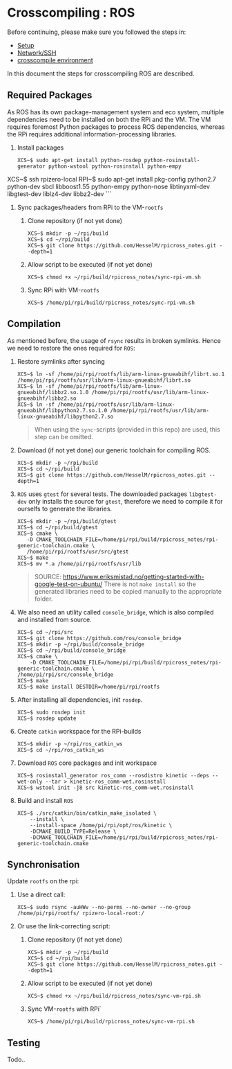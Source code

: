 # Crosscompiling : ROS

Before continuing, please make sure you followed the steps in:
- [Setup](1-setup.md)
- [Network/SSH](2-network.md)
- [crosscompile environment](4-xc-setup.md)

In this document the steps for crosscompiling ROS are described.

## Required Packages

As ROS has its own package-management system and eco system, multiple dependencies need to be installed on both the RPi and the VM. The VM requires foremost Python packages to process ROS dependencies, whereas the RPi requires additional information-processing libraries.

1. Install packages
    ```
    XCS~$ sudo apt-get install python-rosdep python-rosinstall-generator python-wstool python-rosinstall python-empy
  XCS~$ ssh rpizero-local
  RPI~$ sudo apt-get install pkg-config python2.7 python-dev sbcl libboost1.55 python-empy python-nose libtinyxml-dev libgtest-dev liblz4-dev libbz2-dev
    ```
    
1. Sync packages/headers from RPi to the VM-`rootfs`
    1. Clone repository (if not yet done)
        ```
        XCS~$ mkdir -p ~/rpi/build
        XCS~$ cd ~/rpi/build
        XCS~$ git clone https://github.com/HesselM/rpicross_notes.git --depth=1
        ```
    
    1. Allow script to be executed (if not yet done)
        ```
        XCS~$ chmod +x ~/rpi/build/rpicross_notes/sync-rpi-vm.sh
        ```

    1. Sync RPi with VM-`rootfs`
        ```
        XCS~$ /home/pi/rpi/build/rpicross_notes/sync-rpi-vm.sh
        ```

## Compilation

As mentioned before, the usage of `rsync` results in broken symlinks. Hence we need to restore the ones required for `ROS`:

1. Restore symlinks after syncing
    ```
    XCS~$ ln -sf /home/pi/rpi/rootfs/lib/arm-linux-gnueabihf/librt.so.1 /home/pi/rpi/rootfs/usr/lib/arm-linux-gnueabihf/librt.so
    XCS~$ ln -sf /home/pi/rpi/rootfs/lib/arm-linux-gnueabihf/libbz2.so.1.0 /home/pi/rpi/rootfs/usr/lib/arm-linux-gnueabihf/libbz2.so
    XCS~$ ln -sf /home/pi/rpi/rootfs/usr/lib/arm-linux-gnueabihf/libpython2.7.so.1.0 /home/pi/rpi/rootfs/usr/lib/arm-linux-gnueabihf/libpython2.7.so
    ```
    
    > When using the `sync`-scripts (provided in this repo) are used, this step can be omitted.
    
1. Download (if not yet done) our generic toolchain for compiling ROS. 
    ```
    XCS~$ mkdir -p ~/rpi/build
    XCS~$ cd ~/rpi/build
    XCS~$ git clone https://github.com/HesselM/rpicross_notes.git --depth=1
    ```

1. `ROS` uses `gtest` for several tests. The downloaded packages `libgtest-dev` only installs the source for `gtest`, therefore we need to compile it for ourselfs to generate the libraries. 
    ```
    XCS~$ mkdir -p ~/rpi/build/gtest
    XCS~$ cd ~/rpi/build/gtest
    XCS~$ cmake \
       -D CMAKE_TOOLCHAIN_FILE=/home/pi/rpi/build/rpicross_notes/rpi-generic-toolchain.cmake \
       /home/pi/rpi/rootfs/usr/src/gtest
    XCS~$ make
    XCS~$ mv *.a /home/pi/rpi/rootfs/usr/lib
    ```
    > SOURCE: https://www.eriksmistad.no/getting-started-with-google-test-on-ubuntu/
    > There is not `make install` so the generated libraries need to be copied manually to the appropriate folder.
    
1. We also need an utility called `console_bridge`, which is also compiled and installed from source.
    ```
    XCS~$ cd ~/rpi/src
    XCS~$ git clone https://github.com/ros/console_bridge
    XCS~$ mkdir -p ~/rpi/build/console_bridge
    XCS~$ cd ~/rpi/build/console_bridge
    XCS~$ cmake \
        -D CMAKE_TOOLCHAIN_FILE=/home/pi/rpi/build/rpicross_notes/rpi-generic-toolchain.cmake \
    /home/pi/rpi/src/console_bridge
    XCS~$ make
    XCS~$ make install DESTDIR=/home/pi/rpi/rootfs
    ```
    
1. After installing all dependencies, init `rosdep`.
    ```
    XCS~$ sudo rosdep init
    XCS~$ rosdep update
    ```

1. Create `catkin` workspace for the RPi-builds
    ```
    XCS~$ mkdir -p ~/rpi/ros_catkin_ws
    XCS~$ cd ~/rpi/ros_catkin_ws
    ```

1. Download `ROS` core packages and init workspace
    ```
    XCS~$ rosinstall_generator ros_comm --rosdistro kinetic --deps --wet-only --tar > kinetic-ros_comm-wet.rosinstall
    XCS~$ wstool init -j8 src kinetic-ros_comm-wet.rosinstall
    ```
    
1. Build and install `ROS`
    ```
    XCS~$ ./src/catkin/bin/catkin_make_isolated \
        --install \
        --install-space /home/pi/rpi/opt/ros/kinetic \
        -DCMAKE_BUILD_TYPE=Release \
        -DCMAKE_TOOLCHAIN_FILE=/home/pi/rpi/build/rpicross_notes/rpi-generic-toolchain.cmake
    ```
 
## Synchronisation

Update `rootfs` on the rpi:

1. Use a direct call:
    ```
    XCS~$ sudo rsync -auHWv --no-perms --no-owner --no-group /home/pi/rpi/rootfs/ rpizero-local-root:/
    ```
    
1. Or use the link-correcting script:
    1. Clone repository (if not yet done)
        ```
        XCS~$ mkdir -p ~/rpi/build
        XCS~$ cd ~/rpi/build
        XCS~$ git clone https://github.com/HesselM/rpicross_notes.git --depth=1
        ```
    
    1. Allow script to be executed (if not yet done)
        ```
        XCS~$ chmod +x ~/rpi/build/rpicross_notes/sync-vm-rpi.sh
        ```

    1. Sync VM-`rootfs` with RPi`
        ```
        XCS~$ /home/pi/rpi/build/rpicross_notes/sync-vm-rpi.sh
        ```

## Testing

Todo..
